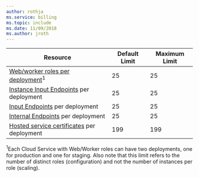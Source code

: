 ```yaml
---
author: rothja
ms.service: billing
ms.topic: include
ms.date: 11/09/2018	
ms.author: jroth
---
```

| Resource | Default Limit | Maximum Limit |
| --- | --- | --- |
| [Web/worker roles per deployment](../articles/cloud-services/cloud-services-choose-me.md)<sup>1</sup> |25 |25 |
| [Instance Input Endpoints](https://msdn.microsoft.com/library/gg557552.aspx#InstanceInputEndpoint) per deployment |25 |25 |
| [Input Endpoints](https://msdn.microsoft.com/library/gg557552.aspx#InputEndpoint) per deployment |25 |25 |
| [Internal Endpoints](https://msdn.microsoft.com/library/gg557552.aspx#InternalEndpoint) per deployment |25 |25 |
| [Hosted service certificates](../articles/cloud-services/cloud-services-certs-create.md#what-are-service-certificates) per deployment |199 |199 |

<sup>1</sup>Each Cloud Service with Web/Worker roles can have two deployments, one for production and one for staging. Also note that this limit refers to the number of distinct roles (configuration) and not the number of instances per role (scaling).

